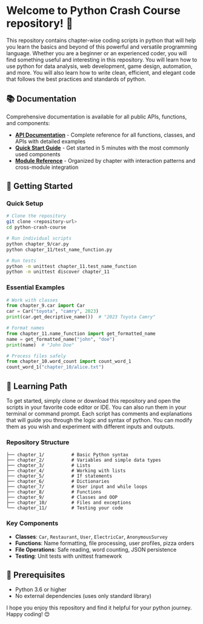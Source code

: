# Welcome to Python Crash Course repository! 🎉

This repository contains chapter-wise coding scripts in python that will help you learn the basics and beyond of this powerful and versatile programming language. Whether you are a beginner or an experienced coder, you will find something useful and interesting in this repository. You will learn how to use python for data analysis, web development, game design, automation, and more. You will also learn how to write clean, efficient, and elegant code that follows the best practices and standards of python.

## 📚 Documentation

Comprehensive documentation is available for all public APIs, functions, and components:

- **[API Documentation](API_DOCUMENTATION.md)** - Complete reference for all functions, classes, and APIs with detailed examples
- **[Quick Start Guide](QUICK_START_GUIDE.md)** - Get started in 5 minutes with the most commonly used components
- **[Module Reference](MODULE_REFERENCE.md)** - Organized by chapter with interaction patterns and cross-module integration

## 🚀 Getting Started

### Quick Setup
```bash
# Clone the repository
git clone <repository-url>
cd python-crash-course

# Run individual scripts
python chapter_9/car.py
python chapter_11/test_name_function.py

# Run tests
python -m unittest chapter_11.test_name_function
python -m unittest discover chapter_11
```

### Essential Examples
```python
# Work with classes
from chapter_9.car import Car
car = Car("toyota", "camry", 2023)
print(car.get_decriptive_name())  # "2023 Toyota Camry"

# Format names
from chapter_11.name_function import get_formatted_name
name = get_formatted_name("john", "doe")
print(name)  # "John Doe"

# Process files safely
from chapter_10.word_count import count_word_1
count_word_1("chapter_10/alice.txt")
```

## 📖 Learning Path

To get started, simply clone or download this repository and open the scripts in your favorite code editor or IDE. You can also run them in your terminal or command prompt. Each script has comments and explanations that will guide you through the logic and syntax of python. You can modify them as you wish and experiment with different inputs and outputs.

### Repository Structure
```
├── chapter_1/          # Basic Python syntax
├── chapter_2/          # Variables and simple data types
├── chapter_3/          # Lists
├── chapter_4/          # Working with lists
├── chapter_5/          # If statements
├── chapter_6/          # Dictionaries
├── chapter_7/          # User input and while loops
├── chapter_8/          # Functions
├── chapter_9/          # Classes and OOP
├── chapter_10/         # Files and exceptions
└── chapter_11/         # Testing your code
```

### Key Components
- **Classes**: `Car`, `Restaurant`, `User`, `ElectricCar`, `AnonymousSurvey`
- **Functions**: Name formatting, file processing, user profiles, pizza orders
- **File Operations**: Safe reading, word counting, JSON persistence
- **Testing**: Unit tests with unittest framework

## 🔧 Prerequisites
- Python 3.6 or higher
- No external dependencies (uses only standard library)

I hope you enjoy this repository and find it helpful for your python journey. Happy coding! 😊
